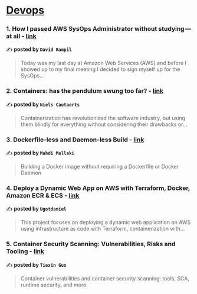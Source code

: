 
<h1><a href=https://medium.com/tag/devops/recommended target="_blank" rel="noopener noreferrer">Devops</a></h1>
<h3>1. How I passed AWS SysOps Administrator without studying — at all - <a href="https://medium.com/@Frozenashes/how-i-passed-aws-sysops-administrator-without-studying-at-all-a1952676425a" target="_blank" rel="noopener noreferrer">link</a></h3>

✍️ **posted by `David Rampil`**

<blockquote>Today was my last day at Amazon Web Services (AWS) and before I showed up to my final meeting I decided to sign myself up for the SysOps…</blockquote>

<h3>2. Containers: has the pendulum swung too far? - <a href="https://medium.com/itnext/containers-has-the-pendulum-swung-too-far-208ad02a6b42" target="_blank" rel="noopener noreferrer">link</a></h3>

✍️ **posted by `Niels Cautaerts`**

<blockquote>Containerization has revolutionized the software industry, but using them blindly for everything without considering their drawbacks or…</blockquote>

<h3>3. Dockerfile-less and Daemon-less Build - <a href="https://medium.com/itnext/dockerfile-less-and-daemon-less-build-faa0513e320f" target="_blank" rel="noopener noreferrer">link</a></h3>

✍️ **posted by `Mahdi Mallaki`**

<blockquote>Building a Docker image without requiring a Dockerfile or Docker Daemon</blockquote>

<h3>4. Deploy a Dynamic Web App on AWS with Terraform, Docker, Amazon ECR & ECS - <a href="https://medium.com/@ugot4daniel/deploy-a-dynamic-web-app-on-aws-with-terraform-docker-amazon-ecr-ecs-c785aa0f8dc7" target="_blank" rel="noopener noreferrer">link</a></h3>

✍️ **posted by `Ugotdaniel`**

<blockquote>This project focuses on deploying a dynamic web application on AWS using infrastructure as code with Terraform, containerization with…</blockquote>

<h3>5. Container Security Scanning: Vulnerabilities, Risks and Tooling - <a href="https://medium.com/4th-coffee/container-security-scanning-vulnerabilities-risks-and-tooling-31b09f64e6f7" target="_blank" rel="noopener noreferrer">link</a></h3>

✍️ **posted by `Tiexin Guo`**

<blockquote>Container vulnerabilities and container security scanning: tools, SCA, runtime security, and more.</blockquote>

